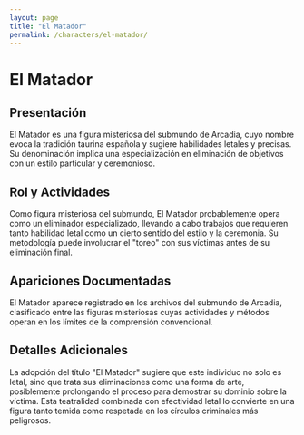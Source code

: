 ```yaml
---
layout: page
title: "El Matador"
permalink: /characters/el-matador/
---
```


# El Matador

## Presentación
El Matador es una figura misteriosa del submundo de Arcadia, cuyo nombre evoca la tradición taurina española y sugiere habilidades letales y precisas. Su denominación implica una especialización en eliminación de objetivos con un estilo particular y ceremonioso.

## Rol y Actividades
Como figura misteriosa del submundo, El Matador probablemente opera como un eliminador especializado, llevando a cabo trabajos que requieren tanto habilidad letal como un cierto sentido del estilo y la ceremonia. Su metodología puede involucrar el "toreo" con sus víctimas antes de su eliminación final.

## Apariciones Documentadas
El Matador aparece registrado en los archivos del submundo de Arcadia, clasificado entre las figuras misteriosas cuyas actividades y métodos operan en los límites de la comprensión convencional.

## Detalles Adicionales
La adopción del título "El Matador" sugiere que este individuo no solo es letal, sino que trata sus eliminaciones como una forma de arte, posiblemente prolongando el proceso para demostrar su dominio sobre la víctima. Esta teatralidad combinada con efectividad letal lo convierte en una figura tanto temida como respetada en los círculos criminales más peligrosos.